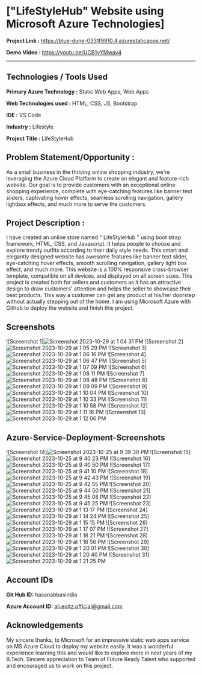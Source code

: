 # **["LifeStyleHub" Website using Microsoft Azure Technologies]**

**Project Link :** https://blue-dune-0331f9910.4.azurestaticapps.net/

**Demo Video :** https://youtu.be/UCB1yYMwav4

_______________________________________________________________________________________________________________________________________________________________________
## Technologies / Tools Used

**Primary Azure Technology :** Static Web Apps, Web Apps

**Web Technologies used :** HTML, CSS, JS, Bootstrap

**IDE :** VS Code

**Industry :** Lifestyle

**Project Title :** LifeStyleHub

## **Problem Statement/Opportunity :**

As a small business in the thriving online shopping industry, we're leveraging the Azure Cloud Platform to create an elegant and feature-rich website. Our goal is to provide customers with an exceptional online shopping experience, complete with eye-catching features like banner text sliders, captivating hover effects, seamless scrolling navigation, gallery lightbox effects, and much more to serve the customers.

## **Project Description :**

I have created an online store named " LifeStyleHub " using boot strap framework, HTML, CSS, and Javascript. It helps people to choose and explore trendy outfits according to their daily style needs. This smart and elegantly designed website has awesome features like banner text slider, eye-catching hover effects, smooth scrolling navigation, gallery light box effect, and much more. This website is a 100% responsive cross-browser template, compatible on all devices, and displayed on all screen sizes. This project is created both for sellers and customers as it has an attractive design to draw customers' attention and helps the seller to showcase their best products. This way a customer can get any product at his/her doorstep without actually stepping out of the home. I am using Microsoft Azure with Github to deploy the website and finish this project.


## **Screenshots**


![Screenshot 1]![Screenshot 2023-10-29 at 1 04 31 PM](https://github.com/hasanabbasindia/Microsoft-Future-Ready-Talent-Internship-Project-LifeStyleHub/assets/63557548/c104079b-4b56-411b-8dc2-a76844994dec)
![Screenshot 2]![Screenshot 2023-10-29 at 1 05 29 PM](https://github.com/hasanabbasindia/Microsoft-Future-Ready-Talent-Internship-Project-LifeStyleHub/assets/63557548/55c27934-2d4e-41e3-b828-8023c1a88001)
![Screenshot 3]![Screenshot 2023-10-29 at 1 06 16 PM](https://github.com/hasanabbasindia/Microsoft-Future-Ready-Talent-Internship-Project-LifeStyleHub/assets/63557548/57466ec0-0900-4c3b-82f2-9bf27997980d)
![Screenshot 4]![Screenshot 2023-10-29 at 1 06 47 PM](https://github.com/hasanabbasindia/Microsoft-Future-Ready-Talent-Internship-Project-LifeStyleHub/assets/63557548/e1a8be07-a38a-46cd-89da-5eabef7b1c48)
![Screenshot 5]![Screenshot 2023-10-29 at 1 07 09 PM](https://github.com/hasanabbasindia/Microsoft-Future-Ready-Talent-Internship-Project-LifeStyleHub/assets/63557548/2df361bc-5177-40f0-b27d-fe5b3bca9359)
![Screenshot 6]![Screenshot 2023-10-29 at 1 08 11 PM](https://github.com/hasanabbasindia/Microsoft-Future-Ready-Talent-Internship-Project-LifeStyleHub/assets/63557548/08eda59c-5add-419b-a283-15238ee94889)
![Screenshot 7]![Screenshot 2023-10-29 at 1 08 48 PM](https://github.com/hasanabbasindia/Microsoft-Future-Ready-Talent-Internship-Project-LifeStyleHub/assets/63557548/115be2ee-b9e7-42af-9425-7f241725ea4e)
![Screenshot 8]![Screenshot 2023-10-29 at 1 09 09 PM](https://github.com/hasanabbasindia/Microsoft-Future-Ready-Talent-Internship-Project-LifeStyleHub/assets/63557548/1d224cab-323d-45ff-aa1b-c1bc72694d4d)
![Screenshot 9]![Screenshot 2023-10-29 at 1 10 04 PM](https://github.com/hasanabbasindia/Microsoft-Future-Ready-Talent-Internship-Project-LifeStyleHub/assets/63557548/63929dfa-328d-45a8-b109-de7ced02fa5f)
![Screenshot 10]![Screenshot 2023-10-29 at 1 10 33 PM](https://github.com/hasanabbasindia/Microsoft-Future-Ready-Talent-Internship-Project-LifeStyleHub/assets/63557548/4a855ab5-989e-473f-8e76-a43c2b77466f)
![Screenshot 11]![Screenshot 2023-10-29 at 1 10 58 PM](https://github.com/hasanabbasindia/Microsoft-Future-Ready-Talent-Internship-Project-LifeStyleHub/assets/63557548/04635b31-e676-48cf-ba41-74cc96846069)
![Screenshot 12]![Screenshot 2023-10-29 at 1 11 16 PM](https://github.com/hasanabbasindia/Microsoft-Future-Ready-Talent-Internship-Project-LifeStyleHub/assets/63557548/b6376e80-9830-40b9-8486-442181f71f57)
![Screenshot 13]![Screenshot 2023-10-29 at 1 12 06 PM](https://github.com/hasanabbasindia/Microsoft-Future-Ready-Talent-Internship-Project-LifeStyleHub/assets/63557548/8d616b57-2b03-41ce-aed0-2168c592ea40)

## **Azure-Service-Deployment-Screenshots**

![Screenshot 14]![Screenshot 2023-10-25 at 9 39 30 PM](https://github.com/hasanabbasindia/Microsoft-Future-Ready-Talent-Internship-Project-LifeStyleHub/assets/63557548/11aa1c2f-20db-4ea1-a3cf-9da45b671608)
![Screenshot 15]![Screenshot 2023-10-25 at 9 40 23 PM](https://github.com/hasanabbasindia/Microsoft-Future-Ready-Talent-Internship-Project-LifeStyleHub/assets/63557548/caa0dd49-7391-41f9-b425-0c38ebe5a09c)
![Screenshot 16]![Screenshot 2023-10-25 at 9 40 50 PM](https://github.com/hasanabbasindia/Microsoft-Future-Ready-Talent-Internship-Project-LifeStyleHub/assets/63557548/7b3fa3cd-af3e-4f2f-a2c3-161930b804a8)
![Screenshot 17]![Screenshot 2023-10-25 at 9 41 10 PM](https://github.com/hasanabbasindia/Microsoft-Future-Ready-Talent-Internship-Project-LifeStyleHub/assets/63557548/45d247e4-1789-4d64-a4e4-316701020084)
![Screenshot 18]![Screenshot 2023-10-25 at 9 42 43 PM](https://github.com/hasanabbasindia/Microsoft-Future-Ready-Talent-Internship-Project-LifeStyleHub/assets/63557548/2fdc99e3-90c4-4797-88c7-99ec0954571e)
![Screenshot 19]![Screenshot 2023-10-25 at 9 42 55 PM](https://github.com/hasanabbasindia/Microsoft-Future-Ready-Talent-Internship-Project-LifeStyleHub/assets/63557548/3a31955f-8475-4b4a-83d7-c382c9697ee5)
![Screenshot 20]![Screenshot 2023-10-25 at 9 44 50 PM](https://github.com/hasanabbasindia/Microsoft-Future-Ready-Talent-Internship-Project-LifeStyleHub/assets/63557548/4754f41b-1bdf-4b57-ab9e-fa64543a83d1)
![Screenshot 21]![Screenshot 2023-10-25 at 9 45 08 PM](https://github.com/hasanabbasindia/Microsoft-Future-Ready-Talent-Internship-Project-LifeStyleHub/assets/63557548/cc54831f-335b-4c6d-ace8-e3e4cf6c7f6b)
![Screenshot 22]![Screenshot 2023-10-25 at 9 45 25 PM](https://github.com/hasanabbasindia/Microsoft-Future-Ready-Talent-Internship-Project-LifeStyleHub/assets/63557548/842c97de-c6b2-42b7-9162-438e272689ce)
![Screenshot 23]![Screenshot 2023-10-29 at 1 13 17 PM](https://github.com/hasanabbasindia/Microsoft-Future-Ready-Talent-Internship-Project-LifeStyleHub/assets/63557548/d664b4ff-aebb-492d-94fe-5f8890641813)
![Screenshot 24]![Screenshot 2023-10-29 at 1 14 24 PM](https://github.com/hasanabbasindia/Microsoft-Future-Ready-Talent-Internship-Project-LifeStyleHub/assets/63557548/029501c0-397f-4452-a9d8-2a5129255e3b)
![Screenshot 25]![Screenshot 2023-10-29 at 1 15 15 PM](https://github.com/hasanabbasindia/Microsoft-Future-Ready-Talent-Internship-Project-LifeStyleHub/assets/63557548/b80379ba-dae5-43bc-beb1-1a891daeebc6)
![Screenshot 26]![Screenshot 2023-10-29 at 1 17 07 PM](https://github.com/hasanabbasindia/Microsoft-Future-Ready-Talent-Internship-Project-LifeStyleHub/assets/63557548/6f10567d-84ff-4f03-9d69-97800a1878f0)
![Screenshot 27]![Screenshot 2023-10-29 at 1 18 21 PM](https://github.com/hasanabbasindia/Microsoft-Future-Ready-Talent-Internship-Project-LifeStyleHub/assets/63557548/45835dbc-b4f1-4cc4-8775-1a5e60dfdac5)
![Screenshot 28]![Screenshot 2023-10-29 at 1 18 56 PM](https://github.com/hasanabbasindia/Microsoft-Future-Ready-Talent-Internship-Project-LifeStyleHub/assets/63557548/004cc713-0cd4-4529-8125-64facfb8588d)
![Screenshot 29]![Screenshot 2023-10-29 at 1 20 01 PM](https://github.com/hasanabbasindia/Microsoft-Future-Ready-Talent-Internship-Project-LifeStyleHub/assets/63557548/bcd31008-8ae8-4e21-b933-2946b680911e)
![Screenshot 30]![Screenshot 2023-10-29 at 1 20 40 PM](https://github.com/hasanabbasindia/Microsoft-Future-Ready-Talent-Internship-Project-LifeStyleHub/assets/63557548/3d28ce0b-8451-4aa5-b507-9da3840a65cd)
![Screenshot 31]![Screenshot 2023-10-29 at 1 21 25 PM](https://github.com/hasanabbasindia/Microsoft-Future-Ready-Talent-Internship-Project-LifeStyleHub/assets/63557548/4774706f-2b4f-4265-8db9-bd6ab43b9475)



## **Account IDs**
**Git Hub ID:** hasanabbasindia

**Azure Account ID:** ali.editz.official@gmail.com

## **Acknowledgements**
My sincere thanks, to Microsoft for an impressive static web apps service on MS Azure Cloud to deploy my website easily. It was a wonderful experience learning this and would like to explore more in next years of my B.Tech. Sincere appreciation to Team of Future Ready Talent who supported and encouraged us to work on this project. 

